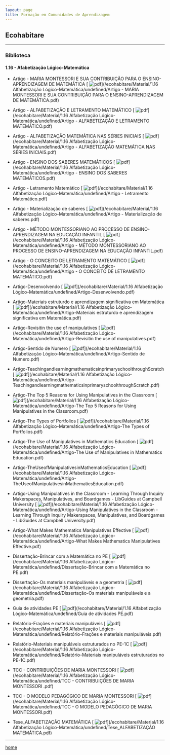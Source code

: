 ```yaml
---
layout: page
title: Formação em Comunidades de Aprendizagem
---
```

## Ecohabitare
---
### Biblioteca  



#### 1.16  - Afabetização Lógico-Matemática

- Artigo -  MARIA MONTESSORI E SUA CONTRIBUIÇÃO PARA O ENSINO-APRENDIZAGEM DE MATEMÁTICA [ ![pdf](/pages/icons16/pdf-icon.png)](/ecohabitare/Material/1.16 Alfabetização Lógico-Matemática/undefined/Artigo -  MARIA MONTESSORI E SUA CONTRIBUIÇÃO PARA O ENSINO-APRENDIZAGEM DE MATEMÁTICA.pdf)  

- Artigo - ALFABETIZAÇÃO E LETRAMENTO MATEMÁTICO [ ![pdf](/pages/icons16/pdf-icon.png)](/ecohabitare/Material/1.16 Alfabetização Lógico-Matemática/undefined/Artigo - ALFABETIZAÇÃO E LETRAMENTO MATEMÁTICO.pdf)  

- Artigo - ALFABETIZAÇÃO MATEMÁTICA NAS SÉRIES INICIAIS [ ![pdf](/pages/icons16/pdf-icon.png)](/ecohabitare/Material/1.16 Alfabetização Lógico-Matemática/undefined/Artigo - ALFABETIZAÇÃO MATEMÁTICA NAS SÉRIES INICIAIS.pdf)  

- Artigo - ENSINO DOS SABERES MATEMÁTICOS [ ![pdf](/pages/icons16/pdf-icon.png)](/ecohabitare/Material/1.16 Alfabetização Lógico-Matemática/undefined/Artigo - ENSINO DOS SABERES MATEMÁTICOS.pdf)  

- Artigo - Letramento Matemático [ ![pdf](/pages/icons16/pdf-icon.png)](/ecohabitare/Material/1.16 Alfabetização Lógico-Matemática/undefined/Artigo - Letramento Matemático.pdf)  

- Artigo - Materialização de saberes [ ![pdf](/pages/icons16/pdf-icon.png)](/ecohabitare/Material/1.16 Alfabetização Lógico-Matemática/undefined/Artigo - Materialização de saberes.pdf)  

- Artigo - MÉTODO MONTESSORIANO AO PROCESSO DE ENSINO-APRENDIZAGEM NA EDUCAÇÃO INFANTIL [ ![pdf](/pages/icons16/pdf-icon.png)](/ecohabitare/Material/1.16 Alfabetização Lógico-Matemática/undefined/Artigo - MÉTODO MONTESSORIANO AO PROCESSO DE ENSINO-APRENDIZAGEM NA EDUCAÇÃO INFANTIL.pdf)  

- Artigo - O CONCEITO DE LETRAMENTO MATEMÁTICO [ ![pdf](/pages/icons16/pdf-icon.png)](/ecohabitare/Material/1.16 Alfabetização Lógico-Matemática/undefined/Artigo - O CONCEITO DE LETRAMENTO MATEMÁTICO.pdf)  

- Artigo-Desenvolvendo [ ![pdf](/pages/icons16/pdf-icon.png)](/ecohabitare/Material/1.16 Alfabetização Lógico-Matemática/undefined/Artigo-Desenvolvendo.pdf)  

- Artigo-Materiais estruturdo e aprendizagem significativa em Matemática [ ![pdf](/pages/icons16/pdf-icon.png)](/ecohabitare/Material/1.16 Alfabetização Lógico-Matemática/undefined/Artigo-Materiais estruturdo e aprendizagem significativa em Matemática.pdf)  

- Artigo-Revisitin the use of manipulatives [ ![pdf](/pages/icons16/pdf-icon.png)](/ecohabitare/Material/1.16 Alfabetização Lógico-Matemática/undefined/Artigo-Revisitin the use of manipulatives.pdf)  

- Artigo-Sentido de Numero [ ![pdf](/pages/icons16/pdf-icon.png)](/ecohabitare/Material/1.16 Alfabetização Lógico-Matemática/undefined/Artigo-Sentido de Numero.pdf)  

- Artigo-TeachingandlearningmathematicsinprimaryschoolthroughScratch [ ![pdf](/pages/icons16/pdf-icon.png)](/ecohabitare/Material/1.16 Alfabetização Lógico-Matemática/undefined/Artigo-TeachingandlearningmathematicsinprimaryschoolthroughScratch.pdf)  

- Artigo-The Top 5 Reasons for Using Manipulatives in the Classroom [ ![pdf](/pages/icons16/pdf-icon.png)](/ecohabitare/Material/1.16 Alfabetização Lógico-Matemática/undefined/Artigo-The Top 5 Reasons for Using Manipulatives in the Classroom.pdf)  

- Artigo-The Types of Portfolios [ ![pdf](/pages/icons16/pdf-icon.png)](/ecohabitare/Material/1.16 Alfabetização Lógico-Matemática/undefined/Artigo-The Types of Portfolios.pdf)  

- Artigo-The Use of Manipulatives in Mathematics Education [ ![pdf](/pages/icons16/pdf-icon.png)](/ecohabitare/Material/1.16 Alfabetização Lógico-Matemática/undefined/Artigo-The Use of Manipulatives in Mathematics Education.pdf)  

- Artigo-TheUseofManipulativesinMathematicsEducation [ ![pdf](/pages/icons16/pdf-icon.png)](/ecohabitare/Material/1.16 Alfabetização Lógico-Matemática/undefined/Artigo-TheUseofManipulativesinMathematicsEducation.pdf)  

- Artigo-Using Manipulatives in the Classroom - Learning Through Inquiry Makerspaces, Manipulatives, and Boardgames - LibGuides at Campbell University [ ![pdf](/pages/icons16/pdf-icon.png)](/ecohabitare/Material/1.16 Alfabetização Lógico-Matemática/undefined/Artigo-Using Manipulatives in the Classroom - Learning Through Inquiry Makerspaces, Manipulatives, and Boardgames - LibGuides at Campbell University.pdf)  

- Artigo-What Makes Mathematics Manipulatives Effective  [ ![pdf](/pages/icons16/pdf-icon.png)](/ecohabitare/Material/1.16 Alfabetização Lógico-Matemática/undefined/Artigo-What Makes Mathematics Manipulatives Effective.pdf)  

- Dissertação-Brincar com a Matemática no PE [ ![pdf](/pages/icons16/pdf-icon.png)](/ecohabitare/Material/1.16 Alfabetização Lógico-Matemática/undefined/Dissertação-Brincar com a Matemática no PE.pdf)  

- Dissertação-Os materiais manipuláveis e a geometria [ ![pdf](/pages/icons16/pdf-icon.png)](/ecohabitare/Material/1.16 Alfabetização Lógico-Matemática/undefined/Dissertação-Os materiais manipuláveis e a geometria.pdf)  

- Guia de atividades PE [ ![pdf](/pages/icons16/pdf-icon.png)](/ecohabitare/Material/1.16 Alfabetização Lógico-Matemática/undefined/Guia de atividades PE.pdf)  

- Relatório-Frações e materiais manipuláveis [ ![pdf](/pages/icons16/pdf-icon.png)](/ecohabitare/Material/1.16 Alfabetização Lógico-Matemática/undefined/Relatório-Frações e materiais manipuláveis.pdf)

 - Relatório-Materiais manipuláveis estruturados no PE-1C [ ![pdf](/pages/icons16/pdf-icon.png)](/ecohabitare/Material/1.16 Alfabetização Lógico-Matemática/undefined/Relatório-Materiais manipuláveis estruturados no PE-1C.pdf)  

 - TCC - CONTRIBUIÇÕES DE MARIA MONTESSORI  [ ![pdf](/pages/icons16/pdf-icon.png)](/ecohabitare/Material/1.16 Alfabetização Lógico-Matemática/undefined/TCC - CONTRIBUIÇÕES DE MARIA MONTESSORI .pdf)  

  - TCC - O MODELO PEDAGÓGICO DE MARIA MONTESSORI [ ![pdf](/pages/icons16/pdf-icon.png)](/ecohabitare/Material/1.16 Alfabetização Lógico-Matemática/undefined/TCC - O MODELO PEDAGÓGICO DE MARIA MONTESSORI.pdf)

  - Tese_ALFABETIZAÇÃO MATEMÁTICA [ ![pdf](/pages/icons16/pdf-icon.png)](/ecohabitare/Material/1.16 Alfabetização Lógico-Matemática/undefined/Tese_ALFABETIZAÇÃO MATEMÁTICA.pdf)  


---
[home](https://itxesco.github.io)
